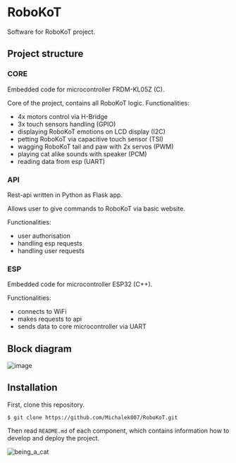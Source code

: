 # RoboKoT
Software for RoboKoT project.

## Project structure

### CORE
Embedded code for microcontroller FRDM-KL05Z (C).

Core of the project, contains all RoboKoT logic.
Functionalities:
- 4x motors control via H-Bridge
- 3x touch sensors handling (GPIO)
- displaying RoboKoT emotions on LCD display (I2C)
- petting RoboKoT via capacitive touch sensor (TSI)
- wagging RoboKoT tail and paw with 2x servos (PWM)
- playing cat alike sounds with speaker (PCM)
- reading data from esp (UART)

### API
Rest-api written in Python as Flask app.

Allows user to give commands to RoboKoT via basic website.

Functionalities:
- user authorisation
- handling esp requests
- handling user requests

### ESP

Embedded code for microcontroller ESP32 (C++).

Functionalities:
- connects to WiFi
- makes requests to api
- sends data to core microcontroller via UART

## Block diagram

![image](https://github.com/Michalek007/RoboKoT/assets/101892382/4ec02756-487c-4141-b5fe-e56aa19ab3a2)

## Installation

First, clone this repository.

    $ git clone https://github.com/Michalek007/RoboKoT.git

Then read `README.md` of each component, which contains information
how to develop and deploy the project.

![being_a_cat](https://github.com/Michalek007/RoboKoT/assets/101892382/a9ee07dc-042d-4321-8ae7-671da54ff155)
